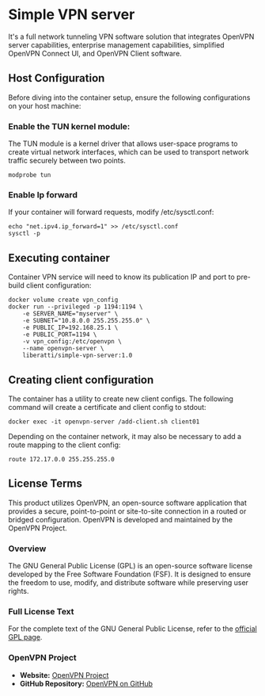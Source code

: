 # Simple VPN server

It's a full network tunneling VPN software solution that integrates OpenVPN server capabilities, enterprise management capabilities, simplified OpenVPN Connect UI, and OpenVPN Client software.

## Host Configuration
Before diving into the container setup, ensure the following configurations on your host machine:

### Enable the TUN kernel module:
The TUN module is a kernel driver that allows user-space programs to create virtual network interfaces, which can be used to transport network traffic securely between two points.

```
modprobe tun
```

### Enable Ip forward
If your container will forward requests, modify /etc/sysctl.conf:

```
echo "net.ipv4.ip_forward=1" >> /etc/sysctl.conf
sysctl -p
```

## Executing container
Container VPN service will need to know its publication IP and port to pre-build client configuration:

```
docker volume create vpn_config
docker run --privileged -p 1194:1194 \
    -e SERVER_NAME="myserver" \
    -e SUBNET="10.8.0.0 255.255.255.0" \
    -e PUBLIC_IP=192.168.25.1 \
    -e PUBLIC_PORT=1194 \
    -v vpn_config:/etc/openvpn \
    --name openvpn-server \
    liberatti/simple-vpn-server:1.0
```

## Creating client configuration

The container has a utility to create new client configs. The following command will create a certificate and client config to stdout:

```
docker exec -it openvpn-server /add-client.sh client01
```

Depending on the container network, it may also be necessary to add a route mapping to the client config:

```
route 172.17.0.0 255.255.255.0
```

## License Terms

This product utilizes OpenVPN, an open-source software application that provides a secure, point-to-point or site-to-site connection in a routed or bridged configuration. OpenVPN is developed and maintained by the OpenVPN Project.

### Overview

The GNU General Public License (GPL) is an open-source software license developed by the Free Software Foundation (FSF). It is designed to ensure the freedom to use, modify, and distribute software while preserving user rights.

### Full License Text

For the complete text of the GNU General Public License, refer to the [official GPL page](https://www.gnu.org/licenses/gpl.html).


### OpenVPN Project

- **Website:** [OpenVPN Project](https://openvpn.net/)
- **GitHub Repository:** [OpenVPN on GitHub](https://github.com/OpenVPN)
